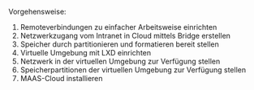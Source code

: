 Vorgehensweise:
1. Remoteverbindungen zu einfacher Arbeitsweise einrichten
2. Netzwerkzugang vom Intranet in Cloud mittels Bridge erstellen
3. Speicher durch partitionieren und formatieren bereit stellen
4. Virtuelle Umgebung mit LXD einrichten
5. Netzwerk in der virtuellen Umgebung zur Verfügung stellen
6. Speicherpartitionen der virtuellen Umgebung zur Verfügung stellen
7. MAAS-Cloud installieren
